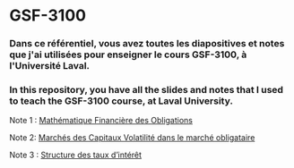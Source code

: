 # GSF-3100

### Dans ce référentiel, vous avez toutes les diapositives et notes que j'ai utilisées pour enseigner le cours GSF-3100, à l'Université Laval.
### In this repository, you have all the slides and notes that I used to teach the GSF-3100 course, at Laval University.


Note 1 : [Mathématique Financière des Obligations](https://github.com/simonpierreboucher/GSF-3100/blob/2f9a85f8f2e2f5ce8ef02775c515dfaf21a597f0/NOTE_1/Note_Mathe%CC%81matiques_financie%CC%80res_Obligations.pdf)

Note 2: [Marchés des Capitaux Volatilité dans le marché obligataire](https://github.com/simonpierreboucher/GSF-3100/blob/85c5df4e3ddc01a4c429eb1875aa8f70a70e920b/NOTE_2/Volatilite%CC%81_marche%CC%81_obligataire.pdf)

Note 3 : [Structure des taux d’intérêt]()
